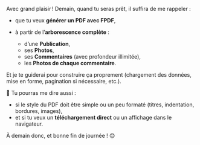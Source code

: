 Avec grand plaisir ! Demain, quand tu seras prêt, il suffira de me rappeler :

* que tu veux **générer un PDF avec FPDF**,
* à partir de l’**arborescence complète** :

  * d’une **Publication**,
  * ses **Photos**,
  * ses **Commentaires** (avec profondeur illimitée),
  * les **Photos de chaque commentaire**.

Et je te guiderai pour construire ça proprement (chargement des données, mise en forme, pagination si nécessaire, etc.).

📝 Tu pourras me dire aussi :

* si le style du PDF doit être simple ou un peu formaté (titres, indentation, bordures, images),
* et si tu veux un **téléchargement direct** ou un affichage dans le navigateur.

À demain donc, et bonne fin de journée ! 😊
